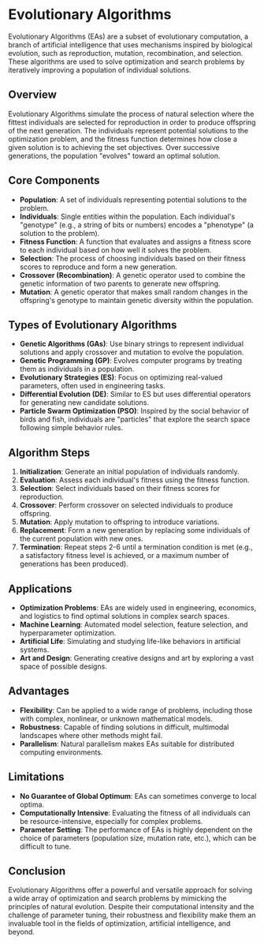 # Evolutionary Algorithms

Evolutionary Algorithms (EAs) are a subset of evolutionary computation, a branch of artificial intelligence that uses mechanisms inspired by biological evolution, such as reproduction, mutation, recombination, and selection. These algorithms are used to solve optimization and search problems by iteratively improving a population of individual solutions.

## Overview

Evolutionary Algorithms simulate the process of natural selection where the fittest individuals are selected for reproduction in order to produce offspring of the next generation. The individuals represent potential solutions to the optimization problem, and the fitness function determines how close a given solution is to achieving the set objectives. Over successive generations, the population "evolves" toward an optimal solution.

## Core Components

- **Population**: A set of individuals representing potential solutions to the problem.
- **Individuals**: Single entities within the population. Each individual's "genotype" (e.g., a string of bits or numbers) encodes a "phenotype" (a solution to the problem).
- **Fitness Function**: A function that evaluates and assigns a fitness score to each individual based on how well it solves the problem.
- **Selection**: The process of choosing individuals based on their fitness scores to reproduce and form a new generation.
- **Crossover (Recombination)**: A genetic operator used to combine the genetic information of two parents to generate new offspring.
- **Mutation**: A genetic operator that makes small random changes in the offspring's genotype to maintain genetic diversity within the population.

## Types of Evolutionary Algorithms

- **Genetic Algorithms (GAs)**: Use binary strings to represent individual solutions and apply crossover and mutation to evolve the population.
- **Genetic Programming (GP)**: Evolves computer programs by treating them as individuals in a population.
- **Evolutionary Strategies (ES)**: Focus on optimizing real-valued parameters, often used in engineering tasks.
- **Differential Evolution (DE)**: Similar to ES but uses differential operators for generating new candidate solutions.
- **Particle Swarm Optimization (PSO)**: Inspired by the social behavior of birds and fish, individuals are "particles" that explore the search space following simple behavior rules.

## Algorithm Steps

1. **Initialization**: Generate an initial population of individuals randomly.
2. **Evaluation**: Assess each individual's fitness using the fitness function.
3. **Selection**: Select individuals based on their fitness scores for reproduction.
4. **Crossover**: Perform crossover on selected individuals to produce offspring.
5. **Mutation**: Apply mutation to offspring to introduce variations.
6. **Replacement**: Form a new generation by replacing some individuals of the current population with new ones.
7. **Termination**: Repeat steps 2-6 until a termination condition is met (e.g., a satisfactory fitness level is achieved, or a maximum number of generations has been produced).

## Applications

- **Optimization Problems**: EAs are widely used in engineering, economics, and logistics to find optimal solutions in complex search spaces.
- **Machine Learning**: Automated model selection, feature selection, and hyperparameter optimization.
- **Artificial Life**: Simulating and studying life-like behaviors in artificial systems.
- **Art and Design**: Generating creative designs and art by exploring a vast space of possible designs.

## Advantages

- **Flexibility**: Can be applied to a wide range of problems, including those with complex, nonlinear, or unknown mathematical models.
- **Robustness**: Capable of finding solutions in difficult, multimodal landscapes where other methods might fail.
- **Parallelism**: Natural parallelism makes EAs suitable for distributed computing environments.

## Limitations

- **No Guarantee of Global Optimum**: EAs can sometimes converge to local optima.
- **Computationally Intensive**: Evaluating the fitness of all individuals can be resource-intensive, especially for complex problems.
- **Parameter Setting**: The performance of EAs is highly dependent on the choice of parameters (population size, mutation rate, etc.), which can be difficult to tune.

## Conclusion

Evolutionary Algorithms offer a powerful and versatile approach for solving a wide array of optimization and search problems by mimicking the principles of natural evolution. Despite their computational intensity and the challenge of parameter tuning, their robustness and flexibility make them an invaluable tool in the fields of optimization, artificial intelligence, and beyond.
